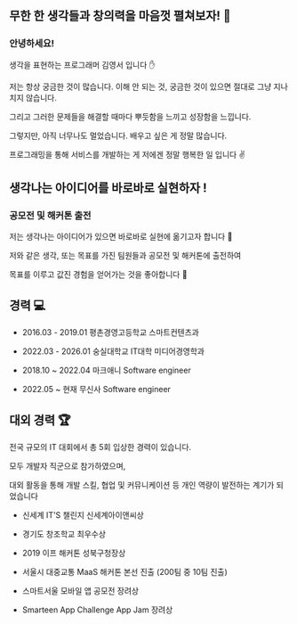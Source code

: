 ## 무한 한 생각들과 창의력을 마음껏 펼쳐보자! 🚀

### 안녕하세요!

생각을 표현하는 프로그래머 김영서 입니다 ✋

저는 항상 궁금한 것이 많습니다. 이해 안 되는 것, 궁금한 것이 있으면 절대로 그냥 지나치지 않습니다.

그리고 그러한 문제들을 해결할 때마다 뿌듯함을 느끼고 성장함을 느낍니다.

그렇지만, 아직 너무나도 멀었습니다. 배우고 싶은 게 정말 많습니다.

프로그래밍을 통해 서비스를 개발하는 게 저에겐 정말 행복한 일 입니다 ✌

## 생각나는 아이디어를 바로바로 실현하자 !

### 공모전 및 해커톤 출전

저는 생각나는 아이디어가 있으면 바로바로 실현에 옮기고자 합니다 🚀

저와 같은 생각, 또는 목표를 가진 팀원들과 공모전 및 해커톤에 출전하여

목표를 이루고 값진 경험을 얻어가는 것을 좋아합니다 🤞

## 경력 💻

* 2016.03 - 2019.01 평촌경영고등학교 스마트컨텐츠과
* 2022.03 - 2026.01 숭실대학교 IT대학 미디어경영학과

* 2018.10 ~ 2022.04 마크애니 Software engineer
* 2022.05 ~ 현재 무신사 Software engineer

## 대외 경력 🏆

전국 규모의 IT 대회에서 총 5회 입상한 경력이 있습니다.

모두 개발자 직군으로 참가하였으며,

대외 활동을 통해 개발 스킬, 협업 및 커뮤니케이션 등 개인 역량이 발전하는 계기가 되었습니다 


* 신세계 IT'S 챌린지 신세계아이앤씨상

* 경기도 창조학교 최우수상

* 2019 이프 해커톤 성북구청장상

* 서울시 대중교통 MaaS 해커톤 본선 진출 (200팀 중 10팀 진출)

* 스마트서울 모바일 앱 공모전 장려상

* Smarteen App Challenge App Jam 장려상

